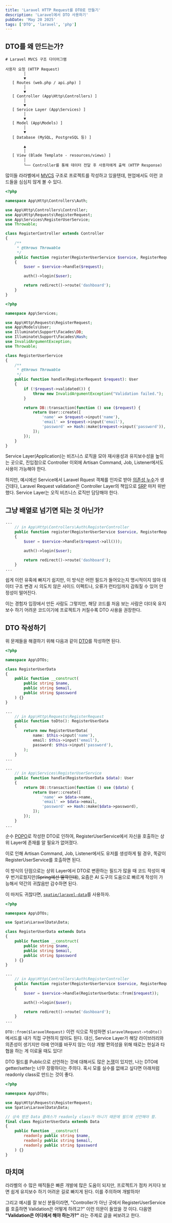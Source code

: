 ```yaml
---
title: 'Laravel HTTP Request를 DTO로 만들기'
description: 'Laravel에서 DTO 사용하기'
pubDate: 'May 20 2025'
tags: ['DTO', 'laravel', 'php']
---
```


## DTO를 왜 만드는가?

```text
# Laravel MVCS 구조 다이어그램

사용자 요청 (HTTP Request)
        │
        ▼
   [ Routes (web.php / api.php) ]
        │
        ▼
   [ Controller (App\Http\Controllers) ]
        │
        ▼
   [ Service Layer (App\Services) ]
        │
        ▼
   [ Model (App\Models) ]
        │
        ▼
   [ Database (MySQL, PostgreSQL 등) ]

        ▲
        │
   [ View (Blade Template - resources/views) ]
        │
        └── Controller를 통해 데이터 전달 후 사용자에게 출력 (HTTP Response)
```

많이들 라라벨에서 [MVCS](https://pvha.hashnode.dev/mvcs-architecture) 구조로 프로젝트를 작성하고 있을텐데, 현업에서도 이런 코드들을 심심치 않게 볼 수 있다.

```php
<?php

namespace App\Http\Controllers\Auth;

use App\Http\Controllers\Controller;
use App\Http\Requests\RegisterRequest;
use App\Services\RegisterUserService;
use Throwable;

class RegisterController extends Controller
{
    /**
     * @throws Throwable
     */
    public function register(RegisterUserService $service, RegisterRequest $request)
    {
        $user = $service->handle($request);

        auth()->login($user);

        return redirect()->route('dashboard');
    }
}
```

```php
<?php

namespace App\Services;

use App\Http\Requests\RegisterRequest;
use App\Models\User;
use Illuminate\Support\Facades\DB;
use Illuminate\Support\Facades\Hash;
use InvalidArgumentException;
use Throwable;

class RegisterUserService
{
    /**
     * @throws Throwable
     */
    public function handle(RegisterRequest $request): User
    {
        if (!$request->validated()) {
            throw new InvalidArgumentException("Validation failed.");
        }

        return DB::transaction(function () use ($request) {
            return User::create([
                'name' => $request->input('name'),
                'email' => $request->input('email'),
                'password' => Hash::make($request->input('password')),
            ]);
        });
    }
}
```

Service Layer(Application)는 비즈니스 로직을 모아 재사용성과 유지보수성을 높이는 곳으로, 진입점으로 Controller 이외에 Artisan Command, Job, Listener에서도 사용이 가능해야 한다.

하지만, 예시에선 Service에서 Laravel Rquest 객체를 인자로 받아 [의존성 누수](https://en.wikipedia.org/wiki/Leaky_abstraction)가 생긴데다, Laravel Request validation은 Controller Layer의 책임으로 [SRP](https://en.wikipedia.org/wiki/Single-responsibility_principle) 마저 위반했다. Service Layer는 오직 비즈니스 로직만 담당해야 한다.

## 그냥 배열로 넘기면 되는 것 아닌가?

```php
...
    // in App\Http\Controllers\Auth\RegisterController
    public function register(RegisterUserService $service, RegisterRequest $request)
    {
        $user = $service->handle($request->all()));

        auth()->login($user);

        return redirect()->route('dashboard');
    }
...
```

쉽게 이런 유혹에 빠지기 쉽지만, 이 방식은 어떤 필드가 들어오는지 명시적이지 않아 데이터 구조 변경 시 의도치 않은 사이드 이펙트나, 오류가 런타임까지 감춰질 수 있어 안정성이 떨어진다.

이는 경험자 입장에서 만든 사람도 그렇지만, 해당 코드를 처음 보는 사람은 더더욱 유지보수 하기 어려운 코드이기에 프로젝트가 커질수록 DTO 사용을 권장한다.

## DTO 작성하기

위 문제들을 해결하기 위해 다음과 같이 [DTO](https://en.wikipedia.org/wiki/Data_transfer_object)를 작성하면 된다.

```php
<?php

namespace App\DTOs;

class RegisterUserData
{
    public function __construct(
        public string $name,
        public string $email,
        public string $password
    ) {}
}
```

```php
...
	// in App\Http\Requests\RegisterRequest
    public function toDto(): RegisterUserData
    {
        return new RegisterUserData(
            name: $this->input('name'),
            email: $this->input('email'),
            password: $this->input('password'),
        );
    }
...
```

```php
...
	// in App\Services\RegisterUserService
    public function handle(RegisterUserData $data): User
    {
        return DB::transaction(function () use ($data) {
            return User::create([
                'name' => $data->name,
                'email' => $data->email,
                'password' => Hash::make($data->password),
            ]);
        });
    }
...
```

순수 [POPO](https://en.wikipedia.org/wiki/Plain_old_Java_object)로 작성한 DTO로 인하여, RegisterUserService에서 자신을 호출하는 상위 Layer에 존재를 알 필요가 없어졌다.

이로 인해 Artisan Command, Job, Listener에서도 유저를 생성하게 될 경우, 똑같이 RegisterUserService를 호출하면 된다.

이 방식의 단점으로는 상위 Layer에서 DTO로 변환하는 필드가 많을 때 코드 작성이 매우 번거로웠지만(~~Spring에선 딸깍인데~~), 요즘은 AI 도구의 도움으로 빠르게 작성이 가능해서 약간의 귀찮음만 감수하면 된다.

이 마저도 귀찮다면, [`spatie/laravel-data`](https://github.com/spatie/laravel-data)를 사용하자.

```php
<?php

namespace App\DTOs;

use Spatie\LaravelData\Data;

class RegisterUserData extends Data
{
    public function __construct(
        public string $name,
        public string $email,
        public string $password
    ) {}
}
```

```php
...
    // in App\Http\Controllers\Auth\RegisterController
    public function register(RegisterUserService $service, RegisterRequest $request)
    {
        $user = $service->handle(RegisterUserData::from($request));

        auth()->login($user);

        return redirect()->route('dashboard');
    }
...
```

`DTO::from($laravelRequest)` 이런 식으로 작성하면 `$laravelRequest->toDto()` 메서드를 내가 직접 구현하지 않아도 된다. 대신, Service Layer가 해당 라이브러리와 의존성이 생기지만 아예 언어를 바꾸지 않는 이상 개발 편의성을 위해 때로는 현실과 타협을 하는 게 이로울 때도 있다!

DTO 필드를 Public으로 선언하는 것에 대해서도 많은 [논쟁](https://www.reddit.com/r/PHP/comments/kkrzks/getterssetters_vs_public_properties/)이 있지만, 나는 DTO에 getter/setter는 너무 장황하다는 주의다. 혹시 모를 실수를 없애고 싶다면 아래처럼 readonly class로 만드는 것이 좋다.

```php
<?php

namespace App\DTOs;

use App\Http\Requests\RegisterRequest;
use Spatie\LaravelData\Data;

// 상속 받은 Data 클래스가 readonly class가 아니기 때문에 필드에 선언해야 함.
final class RegisterUserData extends Data
{
    public function __construct(
        readonly public string $name,
        readonly public string $email,
        readonly public string $password
    ) {}
}
```

## 마치며

라라벨의 수 많은 매직들은 빠른 개발에 많은 도움이 되지만, 프로젝트가 점차 커지다 보면 쉽게 유지보수 하기 어려운 길로 빠지게 된다. 이를 주의하며 개발하자!

그리고 예시를 잘 보신 분들이라면, "Controller가 아닌 곳에서 RegisterUserService를 호출하면 Validation은 어떻게 하려고?" 이런 의문이 들었을 것 이다. 다음엔 **"Validation은 어디에서 해야 하는가?"** 라는 주제로 글을 써보려고 한다.
